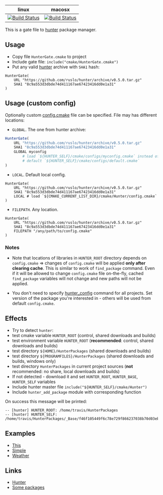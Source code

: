 | linux                                     | macosx                                    |
|-------------------------------------------|-------------------------------------------|
| [![Build Status][link_master]][link_gate] | [![Build Status][link_macosx]][link_gate] |


[link_master]: https://travis-ci.org/hunter-packages/gate.png?branch=master
[link_macosx]: https://travis-ci.org/hunter-packages/gate.png?branch=travis.macosx
[link_gate]: https://travis-ci.org/hunter-packages/gate

This is a gate file to [hunter](https://github.com/ruslo/hunter) package manager.

## Usage

* Copy file `HunterGate.cmake` to project
* Include gate file: `include("cmake/HunterGate.cmake")`
* Put any valid [hunter](https://github.com/ruslo/hunter/releases) archive with `SHA1` hash:
```
HunterGate(
    URL "https://github.com/ruslo/hunter/archive/v0.5.0.tar.gz"
    SHA1 "8c9a553d3dbde74d411167ae67423416dd0e1a31"
)
```

## Usage (custom config)

Optionally custom [config.cmake][1] file can be specified. File may has different locations:

* `GLOBAL`. The one from hunter archive:
```cmake
HunterGate(
    URL "https://github.com/ruslo/hunter/archive/v0.5.0.tar.gz"
    SHA1 "8c9a553d3dbde74d411167ae67423416dd0e1a31"
    GLOBAL myconfig
        # load `${HUNTER_SELF}/cmake/configs/myconfig.cmake` instead of
        # default `${HUNTER_SELF}/cmake/configs/default.cmake`
)
```
* `LOCAL`. Default local config.
```
HunterGate(
    URL "https://github.com/ruslo/hunter/archive/v0.5.0.tar.gz"
    SHA1 "8c9a553d3dbde74d411167ae67423416dd0e1a31"
    LOCAL # load `${CMAKE_CURRENT_LIST_DIR}/cmake/Hunter/config.cmake`
)
```
* `FILEPATH`. Any location.
```
HunterGate(
    URL "https://github.com/ruslo/hunter/archive/v0.5.0.tar.gz"
    SHA1 "8c9a553d3dbde74d411167ae67423416dd0e1a31"
    FILEPATH "/any/path/to/config.cmake"
)
```

### Notes

* Note that locations of libraries in `HUNTER_ROOT` directory depends on `config.cmake` => changes of `config.cmake` will be applied **only after clearing cache**. This is similar to work of `find_package` command. Even if it will be allowed to change `config.cmake` file on-the-fly, cached `find_package` variables will not change and new paths will not be applied.

* You don't need to specify [hunter_config][2] command for all projects. Set version of the package you're interested in - others will be used from default `config.cmake`.

## Effects
* Try to detect `hunter`:
 * test cmake variable `HUNTER_ROOT` (control, shared downloads and builds)
 * test environment variable `HUNTER_ROOT` (**recommended**: control, shared downloads and builds)
 * test directory `${HOME}/HunterPackages` (shared downloads and builds)
 * test directory `${PROGRAMFILES}/HunterPackages` (shared downloads and builds, windows only)
 * test directory `HunterPackages` in current project sources (**not** recommended: no share, local downloads and builds)
* If not detected - download it and set `HUNTER_ROOT`, `HUNTER_BASE`, `HUNTER_SELF` variables
* Include hunter master file `include("${HUNTER_SELF}/cmake/Hunter")`
* Include `hunter_add_package` module with corresponding function

On success this message will be printed:
```
-- [hunter] HUNTER_ROOT: /home/travis/HunterPackages
-- [hunter] HUNTER_SELF: /home/travis/HunterPackages/_Base/f46f105449f6c78e729f866237038b70d03ebcc8/Self
```

## Examples
* [This](https://github.com/hunter-packages/gate/blob/master/CMakeLists.txt)
* [Simple](https://github.com/forexample/hunter-simple)
* [Weather](https://github.com/ruslo/weather)

## Links
* [Hunter](https://github.com/ruslo/hunter)
* [Some packages](https://github.com/ruslo/hunter/wiki/Packages)

[1]: https://github.com/ruslo/hunter/blob/master/cmake/config.cmake
[2]: https://github.com/ruslo/hunter/wiki/Hunter-modules#hunter_config

